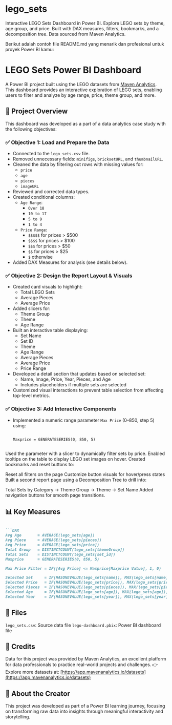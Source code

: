 # lego_sets
Interactive LEGO Sets Dashboard in Power BI. Explore LEGO sets by theme, age group, and price. Built with DAX measures, filters, bookmarks, and a decomposition tree. Data sourced from Maven Analytics.

Berikut adalah contoh file README.md yang menarik dan profesional untuk proyek Power BI kamu:



# LEGO Sets Power BI Dashboard

A Power BI project built using the LEGO datasets from [Maven Analytics](https://app.mavenanalytics.io/datasets?search=lego). This dashboard provides an interactive exploration of LEGO sets, enabling users to filter and analyze by age range, price, theme group, and more.



## 📌 Project Overview

This dashboard was developed as a part of a data analytics case study with the following objectives:

### ✅ Objective 1: Load and Prepare the Data

- Connected to the `lego_sets.csv` file.
- Removed unnecessary fields: `minifigs`, `bricksetURL`, and `thumbnailURL`.
- Cleaned the data by filtering out rows with missing values for:
  - `price`
  - `age`
  - `pieces`
  - `imageURL`
- Reviewed and corrected data types.
- Created conditional columns:
  - `Age Range`: 
    - `Over 18`
    - `10 to 17`
    - `5 to 9`
    - `1 to 4`
  - `Price Range`: 
    - `$$$$$` for prices > $500  
    - `$$$$` for prices > $100  
    - `$$$` for prices > $50  
    - `$$` for prices > $25  
    - `$` otherwise
- Added DAX Measures for analysis (see details below).



### ✅ Objective 2: Design the Report Layout & Visuals

- Created card visuals to highlight:
  - Total LEGO Sets
  - Average Pieces
  - Average Price
- Added slicers for:
  - Theme Group
  - Theme
  - Age Range
- Built an interactive table displaying:
  - Set Name
  - Set ID
  - Theme
  - Age Range
  - Average Pieces
  - Average Price
  - Price Range
- Developed a detail section that updates based on selected set:
  - Name, Image, Price, Year, Pieces, and Age
  - Includes placeholders if multiple sets are selected
- Customized visual interactions to prevent table selection from affecting top-level metrics.



### ✅ Objective 3: Add Interactive Components

- Implemented a numeric range parameter `Max Price` (0–850, step 5) using:
  ```DAX
  
  Maxprice = GENERATESERIES(0, 850, 5)


 Used the parameter with a slicer to dynamically filter sets by price.
 Enabled tooltips on the table to display LEGO set images on hover.
 Created bookmarks and reset buttons to:

   Reset all filters on the page
   Customize button visuals for hover/press states
 Built a second report page using a Decomposition Tree to drill into:

   Total Sets by Category → Theme Group → Theme → Set Name
 Added navigation buttons for smooth page transitions.



## 📊 Key Measures

````markdown

```DAX
Avg Age       = AVERAGE(lego_sets[age])
Avg Piece     = AVERAGE(lego_sets[pieces])
Avg Price     = AVERAGE(lego_sets[price])
Total Group   = DISTINCTCOUNT(lego_sets[themeGroup])
Total Sets    = DISTINCTCOUNT(lego_sets[set_id])
Maxprice      = GENERATESERIES(0, 850, 5)

Max Price Filter = IF([Avg Price] <= Maxprice[Maxprice Value], 1, 0)

Selected Set     = IF(HASONEVALUE(lego_sets[name]), MAX(lego_sets[name]), "Select a Set")
Selected Price   = IF(HASONEVALUE(lego_sets[price]), MAX(lego_sets[price]), "-")
Selected Pieces  = IF(HASONEVALUE(lego_sets[pieces]), MAX(lego_sets[pieces]), "-")
Selected Age     = IF(HASONEVALUE(lego_sets[age]), MAX(lego_sets[age]), "-")
Selected Year    = IF(HASONEVALUE(lego_sets[year]), MAX(lego_sets[year]), "-")
````



## 📁 Files

 `lego_sets.csv`: Source data file
 `lego-dashboard.pbix`: Power BI dashboard file



## 🙌 Credits

Data for this project was provided by Maven Analytics, an excellent platform for data professionals to practice real-world projects and challenges.
👉 Explore more datasets at: [https://app.mavenanalytics.io/datasets](https://app.mavenanalytics.io/datasets)



## 🔗 About the Creator

This project was developed as part of a Power BI learning journey, focusing on transforming raw data into insights through meaningful interactivity and storytelling.

